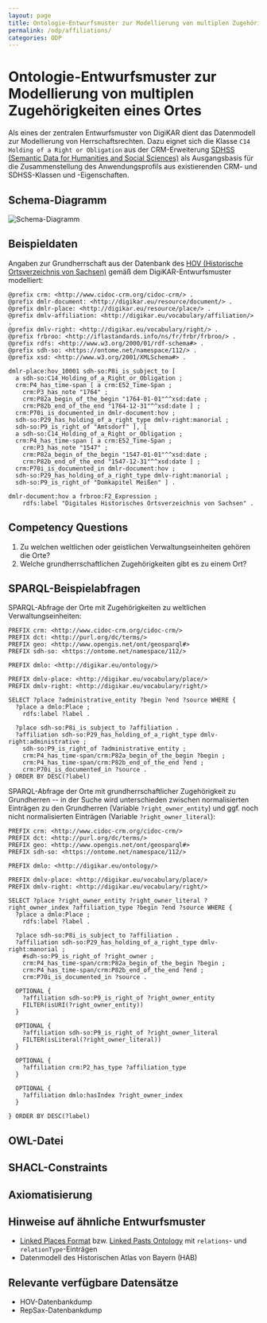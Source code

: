 ```yaml
---
layout: page
title: Ontologie-Entwurfsmuster zur Modellierung von multiplen Zugehörigkeiten eines Ortes
permalink: /odp/affiliations/
categories: ODP
---
```


# Ontologie-Entwurfsmuster zur Modellierung von multiplen Zugehörigkeiten eines Ortes

Als eines der zentralen Entwurfsmuster von DigiKAR dient das Datenmodell zur Modellierung von Herrschaftsrechten. Dazu eignet sich die Klasse `C14 Holding of a Right or Obligation` aus der CRM-Erweiterung [SDHSS (Semantic Data for Humanities and Social Sciences)](https://ontome.net/namespace/11) als Ausgangsbasis für die Zusammenstellung des Anwendungsprofils aus existierenden CRM- und SDHSS-Klassen und -Eigenschaften.
 

## Schema-Diagramm

![Schema-Diagramm](/DigiKAR-Ontology-Design/img/dmlo-place-affilation.svg)


## Beispieldaten

Angaben zur Grundherrschaft aus der Datenbank des [HOV (Historische Ortsverzeichnis von Sachsen)](https://hov.isgv.de/) gemäß dem DigiKAR-Entwurfsmuster modelliert:

```turtle
@prefix crm: <http://www.cidoc-crm.org/cidoc-crm/> .
@prefix dmlr-document: <http://digikar.eu/resource/document/> .
@prefix dmlr-place: <http://digikar.eu/resource/place/> .
@prefix dmlv-affiliation: <http://digikar.eu/vocabulary/affiliation/> .
@prefix dmlv-right: <http://digikar.eu/vocabulary/right/> .
@prefix frbroo: <http://iflastandards.info/ns/fr/frbr/frbroo/> .
@prefix rdfs: <http://www.w3.org/2000/01/rdf-schema#> .
@prefix sdh-so: <https://ontome.net/namespace/112/> .
@prefix xsd: <http://www.w3.org/2001/XMLSchema#> .

dmlr-place:hov_10001 sdh-so:P8i_is_subject_to [ 
  a sdh-so:C14_Holding_of_a_Right_or_Obligation ;
  crm:P4_has_time-span [ a crm:E52_Time-Span ;
    crm:P3_has_note "1764" ;
    crm:P82a_begin_of_the_begin "1764-01-01"^^xsd:date ;
    crm:P82b_end_of_the_end "1764-12-31"^^xsd:date ] ;
  crm:P70i_is_documented_in dmlr-document:hov ;
  sdh-so:P29_has_holding_of_a_right_type dmlv-right:manorial ;
  sdh-so:P9_is_right_of "Amtsdorf" ], [ 
  a sdh-so:C14_Holding_of_a_Right_or_Obligation ;
  crm:P4_has_time-span [ a crm:E52_Time-Span ;
    crm:P3_has_note "1547" ;
    crm:P82a_begin_of_the_begin "1547-01-01"^^xsd:date ;
    crm:P82b_end_of_the_end "1547-12-31"^^xsd:date ] ;
  crm:P70i_is_documented_in dmlr-document:hov ;
  sdh-so:P29_has_holding_of_a_right_type dmlv-right:manorial ;
  sdh-so:P9_is_right_of "Domkapitel Meißen" ] .

dmlr-document:hov a frbroo:F2_Expression ;
    rdfs:label "Digitales Historisches Ortsverzeichnis von Sachsen" .    
```


## Competency Questions

1. Zu welchen weltlichen oder geistlichen Verwaltungseinheiten gehören die Orte?
2. Welche grundherrschaftlichen Zugehörigkeiten gibt es zu einem Ort?


## SPARQL-Beispielabfragen

SPARQL-Abfrage der Orte mit Zugehörigkeiten zu weltlichen Verwaltungseinheiten:

```sparql
PREFIX crm: <http://www.cidoc-crm.org/cidoc-crm/>
PREFIX dct: <http://purl.org/dc/terms/>
PREFIX geo: <http://www.opengis.net/ont/geosparql#>
PREFIX sdh-so: <https://ontome.net/namespace/112/>

PREFIX dmlo: <http://digikar.eu/ontology/>

PREFIX dmlv-place: <http://digikar.eu/vocabulary/place/>
PREFIX dmlv-right: <http://digikar.eu/vocabulary/right/>

SELECT ?place ?administrative_entity ?begin ?end ?source WHERE { 
  ?place a dmlo:Place ;
    rdfs:label ?label .

  ?place sdh-so:P8i_is_subject_to ?affiliation .
  ?affiliation sdh-so:P29_has_holding_of_a_right_type dmlv-right:administrative ;
    sdh-so:P9_is_right_of ?administrative_entity ;
    crm:P4_has_time-span/crm:P82a_begin_of_the_begin ?begin ;
    crm:P4_has_time-span/crm:P82b_end_of_the_end ?end ;
    crm:P70i_is_documented_in ?source .
} ORDER BY DESC(?label)
```

SPARQL-Abfrage der Orte mit grundherrschaftlicher Zugehörigkeit zu Grundherren -- in der Suche wird unterschieden zwischen normalisierten Einträgen zu den Grundherren (Variable `?right_owner_entity`) und ggf. noch nicht normalisierten Einträgen (Variable `?right_owner_literal`):

```sparql
PREFIX crm: <http://www.cidoc-crm.org/cidoc-crm/>
PREFIX dct: <http://purl.org/dc/terms/>
PREFIX geo: <http://www.opengis.net/ont/geosparql#>
PREFIX sdh-so: <https://ontome.net/namespace/112/>

PREFIX dmlo: <http://digikar.eu/ontology/>

PREFIX dmlv-place: <http://digikar.eu/vocabulary/place/>
PREFIX dmlv-right: <http://digikar.eu/vocabulary/right/>

SELECT ?place ?right_owner_entity ?right_owner_literal ?right_owner_index ?affiliation_type ?begin ?end ?source WHERE { 
  ?place a dmlo:Place ;
    rdfs:label ?label .

  ?place sdh-so:P8i_is_subject_to ?affiliation .
  ?affiliation sdh-so:P29_has_holding_of_a_right_type dmlv-right:manorial ;
    #sdh-so:P9_is_right_of ?right_owner ;
    crm:P4_has_time-span/crm:P82a_begin_of_the_begin ?begin ;
    crm:P4_has_time-span/crm:P82b_end_of_the_end ?end ;
    crm:P70i_is_documented_in ?source .

  OPTIONAL {
    ?affiliation sdh-so:P9_is_right_of ?right_owner_entity 
    FILTER(isURI(?right_owner_entity)) 
  }

  OPTIONAL {
    ?affiliation sdh-so:P9_is_right_of ?right_owner_literal 
    FILTER(isLiteral(?right_owner_literal)) 
  }

  OPTIONAL {
    ?affiliation crm:P2_has_type ?affiliation_type 
  }

  OPTIONAL {
    ?affiliation dmlo:hasIndex ?right_owner_index  
  } 

} ORDER BY DESC(?label)

```

## OWL-Datei


## SHACL-Constraints


## Axiomatisierung


## Hinweise auf ähnliche Entwurfsmuster

- [Linked Places Format](https://github.com/LinkedPasts/linked-places-format) bzw. [Linked Pasts Ontology](https://github.com/LinkedPasts/linked-pasts-ontology) mit `relations`- und `relationType`-Einträgen
- Datenmodell des Historischen Atlas von Bayern (HAB)


## Relevante verfügbare Datensätze

- HOV-Datenbankdump
- RepSax-Datenbankdump

